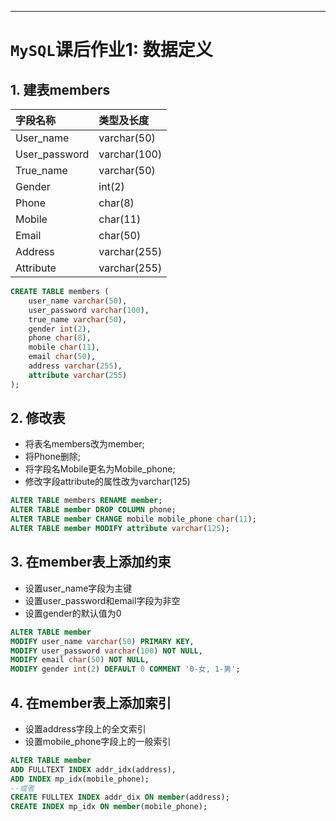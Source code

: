 ---

# `MySQL`课后作业1: 数据定义

## 1. 建表members

| 字段名称      | 类型及长度   |
| :------------ | :----------- |
| User_name     | varchar(50)  |
| User_password | varchar(100) |
| True_name     | varchar(50)  |
| Gender        | int(2)       |
| Phone         | char(8)      |
| Mobile        | char(11)     |
| Email         | char(50)     |
| Address       | varchar(255) |
| Attribute     | varchar(255) |

```sql
CREATE TABLE members (
    user_name varchar(50),
    user_password varchar(100),
    true_name varchar(50),
    gender int(2),
    phone char(8),
    mobile char(11),
    email char(50),
    address varchar(255),
    attribute varchar(255)
);
```
## 2. 修改表
- 将表名members改为member;
- 将Phone删除;
- 将字段名Mobile更名为Mobile_phone;
- 修改字段attribute的属性改为varchar(125)
```sql
ALTER TABLE members RENAME member;
ALTER TABLE member DROP COLUMN phone;
ALTER TABLE member CHANGE mobile mobile_phone char(11);
ALTER TABLE member MODIFY attribute varchar(125);
```

## 3. 在member表上添加约束
- 设置user_name字段为主键
- 设置user_password和email字段为非空
- 设置gender的默认值为0

```sql
ALTER TABLE member
MODIFY user_name varchar(50) PRIMARY KEY,
MODIFY user_password varchar(100) NOT NULL,
MODIFY email char(50) NOT NULL,
MODIFY gender int(2) DEFAULT 0 COMMENT '0-女, 1-男';
```

## 4. 在member表上添加索引
- 设置address字段上的全文索引
- 设置mobile_phone字段上的一般索引
```SQL
ALTER TABLE member
ADD FULLTEXT INDEX addr_idx(address),
ADD INDEX mp_idx(mobile_phone);
--或者
CREATE FULLTEX INDEX addr_dix ON member(address);
CREATE INDEX mp_idx ON member(mobile_phone);
```